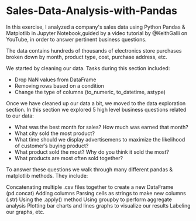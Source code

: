 # Sales-Data-Analysis-with-Pandas
In this exercise, I analyzed a company's sales data using Python Pandas &amp; Matplotlib in Jupyter Notebook,guided by a video tutorial by @KeithGalli on YouTube, in order to answer pertinent business questions.

The data contains hundreds of thousands of electronics store purchases broken down by month, product type, cost, purchase address, etc.

We started by cleaning our data. 
Tasks during this section included:

- Drop NaN values from DataFrame
- Removing rows based on a condition
- Change the type of columns (to_numeric, to_datetime, astype)

Once we have cleaned up our data a bit, we moved to the data exploration section. 
In this section we explored 5 high level business questions related to our data:

- What was the best month for sales? How much was earned that month?
- What city sold the most product?
- What time should we display advertisemens to maximize the likelihood of customer’s buying product?
- What product sold the most? Why do you think it sold the most?
- What products are most often sold together?

To answer these questions we walk through many different pandas & matplotlib methods. They include:

Concatenating multiple .csv files together to create a new DataFrame (pd.concat)
Adding columns
Parsing cells as strings to make new columns (.str)
Using the .apply() method
Using groupby to perform aggregate analysis
Plotting bar charts and lines graphs to visualize our results
Labeling our graphs, etc.

